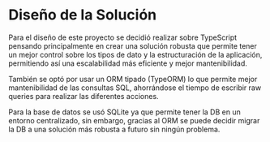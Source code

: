 # Diseño de la Solución

Para el diseño de este proyecto se decidió realizar sobre TypeScript pensando principalmente en crear una solución robusta que permite tener un mejor control sobre los tipos de dato y la estructuración de la aplicación, permitiendo así una escalabilidad más eficiente y mejor mantenibilidad.

También se optó por usar un ORM tipado (TypeORM) lo que permite mejor mantenibilidad de las consultas SQL, ahorrándose el tiempo de escribir raw queries para realizar las diferentes acciones.

Para la base de datos se usó SQLite ya que permite tener la DB en un entorno centralizado, sin embargo, gracias al ORM se puede decidir migrar la DB a una solución más robusta a futuro sin ningún problema.
